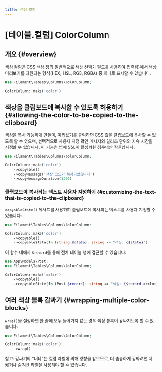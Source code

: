 ```yaml
---
title: 색상 컬럼
---
```

# [테이블.컬럼] ColorColumn

## 개요 {#overview}

색상 컬럼은 CSS 색상 정의(일반적으로 색상 선택기 필드를 사용하여 입력됨)에서 색상 미리보기를 지원되는 형식(HEX, HSL, RGB, RGBA) 중 하나로 표시할 수 있습니다.

```php
use Filament\Tables\Columns\ColorColumn;

ColorColumn::make('color')
```

<AutoScreenshot name="tables/columns/color/simple" alt="색상 컬럼" version="3.x" />

## 색상을 클립보드에 복사할 수 있도록 허용하기 {#allowing-the-color-to-be-copied-to-the-clipboard}

색상을 복사 가능하게 만들어, 미리보기를 클릭하면 CSS 값을 클립보드에 복사할 수 있도록 할 수 있으며, 선택적으로 사용자 지정 확인 메시지와 밀리초 단위의 지속 시간을 지정할 수 있습니다. 이 기능은 앱에 SSL이 활성화된 경우에만 작동합니다.

```php
use Filament\Tables\Columns\ColorColumn;

ColorColumn::make('color')
    ->copyable()
    ->copyMessage('색상 코드가 복사되었습니다')
    ->copyMessageDuration(1500)
```

<AutoScreenshot name="tables/columns/color/copyable" alt="복사 버튼이 있는 색상 컬럼" version="3.x" />

### 클립보드에 복사되는 텍스트 사용자 지정하기 {#customizing-the-text-that-is-copied-to-the-clipboard}

`copyableState()` 메서드를 사용하여 클립보드에 복사되는 텍스트를 사용자 지정할 수 있습니다:

```php
use Filament\Tables\Columns\ColorColumn;

ColorColumn::make('color')
    ->copyable()
    ->copyableState(fn (string $state): string => "색상: {$state}")
```

이 함수 내에서 `$record`를 통해 전체 테이블 행에 접근할 수 있습니다:

```php
use App\Models\Post;
use Filament\Tables\Columns\ColorColumn;

ColorColumn::make('color')
    ->copyable()
    ->copyableState(fn (Post $record): string => "색상: {$record->color}")
```

## 여러 색상 블록 감싸기 {#wrapping-multiple-color-blocks}

`wrap()`을 설정하면 한 줄에 모두 들어가지 않는 경우 색상 블록이 감싸지도록 할 수 있습니다:

```php
use Filament\Tables\Columns\ColorColumn;

ColorColumn::make('color')
    ->wrap()
```

참고: 감싸기의 "너비"는 컬럼 라벨에 의해 영향을 받으므로, 더 촘촘하게 감싸려면 더 짧거나 숨겨진 라벨을 사용해야 할 수 있습니다.

